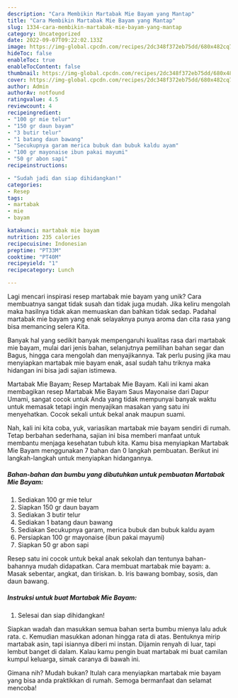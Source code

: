```yaml
---
description: "Cara Membikin Martabak Mie Bayam yang Mantap"
title: "Cara Membikin Martabak Mie Bayam yang Mantap"
slug: 1334-cara-membikin-martabak-mie-bayam-yang-mantap
category: Uncategorized
date: 2022-09-07T09:22:02.133Z
image: https://img-global.cpcdn.com/recipes/2dc348f372eb75dd/680x482cq70/martabak-mie-bayam-foto-resep-utama.jpg
hideToc: false
enableToc: true
enableTocContent: false
thumbnail: https://img-global.cpcdn.com/recipes/2dc348f372eb75dd/680x482cq70/martabak-mie-bayam-foto-resep-utama.jpg
cover: https://img-global.cpcdn.com/recipes/2dc348f372eb75dd/680x482cq70/martabak-mie-bayam-foto-resep-utama.jpg
author: Admin
authorAv: notfound
ratingvalue: 4.5
reviewcount: 4
recipeingredient:
- "100 gr mie telur"
- "150 gr daun bayam"
- "3 butir telur"
- "1 batang daun bawang"
- "Secukupnya garam merica bubuk dan bubuk kaldu ayam"
- "100 gr mayonaise ibun pakai mayumi"
- "50 gr abon sapi"
recipeinstructions:

- "Sudah jadi dan siap dihidangkan!"
categories:
- Resep
tags:
- martabak
- mie
- bayam

katakunci: martabak mie bayam 
nutrition: 235 calories
recipecuisine: Indonesian
preptime: "PT33M"
cooktime: "PT40M"
recipeyield: "1"
recipecategory: Lunch

---
```





Lagi mencari inspirasi resep martabak mie bayam yang unik? Cara membuatnya sangat tidak susah dan tidak juga mudah. Jika keliru mengolah maka hasilnya tidak akan memuaskan dan bahkan tidak sedap. Padahal martabak mie bayam yang enak selayaknya punya aroma dan cita rasa yang bisa memancing selera Kita.





Banyak hal yang sedikit banyak mempengaruhi kualitas rasa dari martabak mie bayam, mulai dari jenis bahan, selanjutnya pemilihan bahan segar dan Bagus, hingga cara mengolah dan menyajikannya. Tak perlu pusing jika mau menyiapkan martabak mie bayam enak,      asal sudah tahu triknya maka hidangan ini bisa jadi sajian istimewa.














Martabak Mie Bayam; Resep Martabak Mie Bayam. Kali ini kami akan membagikan resep Martabak Mie Bayam Saus Mayonaise dari Dapur Umami, sangat cocok untuk Anda yang tidak mempunyai banyak waktu untuk memasak tetapi ingin menyajikan masakan yang satu ini menyehatkan. Cocok sekali untuk bekal anak maupun suami.






Nah, kali ini kita coba, yuk, variasikan martabak mie bayam sendiri di rumah. Tetap berbahan sederhana, sajian ini bisa memberi manfaat untuk membantu menjaga kesehatan tubuh kita. Kamu bisa menyiapkan Martabak Mie Bayam menggunakan 7 bahan dan 0 langkah pembuatan. Berikut ini langkah-langkah untuk menyiapkan hidangannya.

<!--inarticleads1-->

##### Bahan-bahan dan bumbu yang dibutuhkan untuk pembuatan Martabak Mie Bayam:

1. Sediakan 100 gr mie telur
1. Siapkan 150 gr daun bayam
1. Sediakan 3 butir telur
1. Sediakan 1 batang daun bawang
1. Sediakan Secukupnya garam, merica bubuk dan bubuk kaldu ayam
1. Persiapkan 100 gr mayonaise (ibun pakai mayumi)
1. Siapkan 50 gr abon sapi


Resep satu ini cocok untuk bekal anak sekolah dan tentunya bahan-bahannya mudah didapatkan. Cara membuat martabak mie bayam: a. Masak sebentar, angkat, dan tiriskan. b. Iris bawang bombay, sosis, dan daun bawang. 

<!--inarticleads2-->

##### Instruksi untuk buat Martabak Mie Bayam:


1. Selesai dan siap dihidangkan!

Siapkan wadah dan masukkan semua bahan serta bumbu mienya lalu aduk rata. c. Kemudian masukkan adonan hingga rata di atas. Bentuknya mirip martabak asin, tapi isiannya diberi mi instan. Dijamin renyah di luar, tapi lembut banget di dalam. Kalau kamu pengin buat martabak mi buat camilan kumpul keluarga, simak caranya di bawah ini. 

Gimana nih? Mudah bukan? Itulah cara menyiapkan martabak mie bayam yang bisa anda praktikkan di rumah. Semoga bermanfaat dan selamat mencoba!
